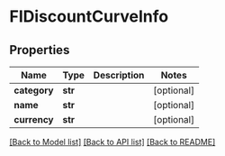 # FIDiscountCurveInfo


## Properties
Name | Type | Description | Notes
------------ | ------------- | ------------- | -------------
**category** | **str** |  | [optional] 
**name** | **str** |  | [optional] 
**currency** | **str** |  | [optional] 

[[Back to Model list]](../README.md#documentation-for-models) [[Back to API list]](../README.md#documentation-for-api-endpoints) [[Back to README]](../README.md)


